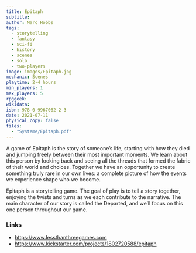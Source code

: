 ```yaml
---
title: Epitaph
subtitle: 
author: Marc Hobbs
tags:
  - storytelling
  - fantasy
  - sci-fi
  - history
  - scenes
  - solo
  - two-players
image: images/Epitaph.jpg
mechanic: Scenes
playtime: 2-4 hours
min_players: 1
max_players: 5
rpggeek:
wikidata:
isbn: 978-0-9967062-2-3
date: 2021-07-11
physical_copy: false
files:
  - "Systeme/Epitaph.pdf"
---
```


<!-- Excerpt Start -->

A game of Epitaph is the story of someone’s life, starting with how
they died and jumping freely between their most important
moments. We learn about this person by looking back and seeing all
the threads that formed the fabric of their world and choices.
Together we have an opportunity to create something truly rare in
our own lives: a complete picture of how the events we experience
shape who we become.

Epitaph is a storytelling game. The goal of play is to tell a story
together, enjoying the twists and turns as we each contribute to the
narrative. The main character of our story is called the Departed,
and we’ll focus on this one person throughout our game.

<!-- Excerpt End -->

### Links

- https://www.lessthanthreegames.com
- https://www.kickstarter.com/projects/1802720588/epitaph
